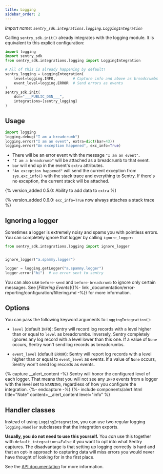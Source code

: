 ```yaml
---
title: Logging
sidebar_order: 2
---
```

*Import name: `sentry_sdk.integrations.logging.LoggingIntegration`*

Calling ``sentry_sdk.init()`` already integrates with the logging module. It is
equivalent to this explicit configuration:

```python
import logging
import sentry_sdk
from sentry_sdk.integrations.logging import LoggingIntegration

# All of this is already happening by default!
sentry_logging = LoggingIntegration(
    level=logging.INFO,        # Capture info and above as breadcrumbs
    event_level=logging.ERROR  # Send errors as events
)
sentry_sdk.init(
    dsn="___PUBLIC_DSN___",
    integrations=[sentry_logging]
)
```

## Usage

```python
import logging
logging.debug("I am a breadcrumb")
logging.error("I am an event", extra=dict(bar=43))
logging.error("An exception happened", exc_info=True)
```

* There will be an error event with the message `"I am an event"`.
* `"I am a breadcrumb"` will be attached as a breadcrumb to that event.
* `bar` will end up in the event's `extra` attributes.
* `"An exception happened"` will send the current exception from `sys.exc_info()` with the stack trace and everything to Sentry. If there's no exception, the current stack will be attached.

{% version_added 0.5.0: Ability to add data to `extra` %}

{% version_added 0.6.0: `exc_info=True` now always attaches a stack trace %}

## Ignoring a logger

Sometimes a logger is extremely noisy and spams you with pointless errors. You can completely ignore that logger by calling `ignore_logger`:

```python
from sentry_sdk.integrations.logging import ignore_logger


ignore_logger("a.spammy.logger")

logger = logging.getLogger("a.spammy.logger")
logger.error("hi")  # no error sent to sentry
```

You can also use `before-send` and `before-breadcrumb` to ignore
only certain messages. See [_Filtering Events_]({%- link
_documentation/error-reporting/configuration/filtering.md -%}) for more information.

## Options

You can pass the following keyword arguments to `LoggingIntegration()`:

* `level` (default `INFO`): Sentry will record log records with a level higher than or equal to `level` as breadcrumbs. Inversely, Sentry completely ignores any log record with a level lower than this one. If a value of `None` occurs, Sentry won't send log records as breadcrumbs.

* `event_level` (default `ERROR`): Sentry will report log records with a level higher than or equal to `event_level` as events. If a value of `None` occurs, Sentry won't send log records as events.

{% capture __alert_content -%}
Sentry will honor the configured level of each logger. That means that you will not see any `INFO` events from a logger with the level set to `WARNING`, regardless of how you configure the integration.
{%- endcapture -%}
{%- include components/alert.html
    title="Note"
    content=__alert_content
    level="info"
%}

## Handler classes

Instead of using `LoggingIntegration`, you can use two regular logging `logging.Handler` subclasses that the integration exports.

**Usually, you do not need to use this yourself.** You *can* use this together with `default_integrations=False` if you want to opt into what Sentry captures. The disadvantage is that setting up logging correctly is hard and that an opt-in approach to capturing data will miss errors you would never have thought of looking for in the first place.

See the [API
documentation](https://getsentry.github.io/sentry-python/integrations/logging.m.html#header-classes)
for more information.
